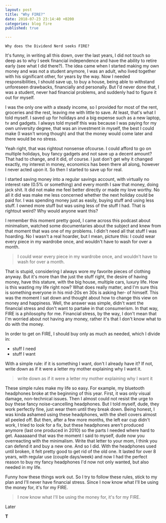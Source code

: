 ```yaml
---
layout: post
title: "Why FIRE?"
date: 2018-07-23 23:14:40 +0200
categories: blog fire
published: true

---
```

`Why does the Dividend Nerd seeks FIRE?`

It's funny, in writing all this down, over the last years, I did not touch so deep as to why I seek financial independence and have the ability to retire early (see what I did there?). The idea came when I started making my own money and was not a student anymore, I was an adult, who lived together with his significant other, for years by the way. Now I needed responsibilities, I should save up, to buy a house, being able to withstand unforeseen drawbacks, financially and personally. But I'd never done that, I was a student, never had financial problems, and suddenly had to figure it out for myself.

I was the only one with a steady income, so I provided for most of the rent, groceries and the rest, leaving me with little to save. At least, that's what I told myself. I saved up for holidays and a big expense such as a new laptop, tv and gadgets. I always told myself this was because I was paying for my own university degree, that was an investment in myself, the best I could make (I wasn't wrong though) and that the money would come later and there would be no stress.

Yeah right, that was rightout nonsense ofcourse. I could afford to go on multiple holidays, buy fancy gadgets and not save up a decent amount? That had to change, and it did, of course. I just don't get why it changed exactly, my interest in money, economics has been there all along, however I never acted upon it. So then I started to save up for real.

I started saving money into a regular savings account, with virtually no interest rate (0.5% or something) and every month I saw that money, doing jack shit. It did not make me feel better directly or made my love worthy. No all it did was make me less concerned whether the next holiday could be paid for. I was spending money just as easily, buying stuff and using less stuff. I owned more stuff but was using less of the stuff I had. That is rightout weird? Why would anyone want this?

I remember this moment pretty good, I came across this podcast about minimalism, watched some documentaries about the subject and knew from that moment that was one of my problems. I didn't need all that stuff I was hoarding. No I wasn't a real hoarder, but I mean, picture this: I could wear every piece in my wardrobe once, and wouldn't have to wash for over a month.

>I could wear every piece in my wardrobe once, and wouldn't have to wash for over a month.

That is stupid, considering I always wore my favorite pieces of clothing anyway. But it's more than the just the stuff right, the desire of having money, have this stature, with the big house, multiple cars, luxury life. How is this wasting my life right now? What does really matter, and I'm sure this is something everyone in his mid-20s en 30s is asking her- of himself. This was the moment I sat down and thought about how to change this view on money and happiness. Well, the answer was simple, didn't want the financial stress and don't want to partake in that consumerism. In that way, FIRE is a philosophy for me. Financial stress, by the way, I don't mean that I'm worried about not having any money, rather it's that I don't know what to do with the money.

In order to get on FIRE, I should buy only as much as needed, which I divide in:

* stuff I need
* stuff I want

With a simple rule: if it is something I want, don't I already have it? If not, write down as if it were a letter my mother explaining why I want it.

>write down as if it were a letter my mother explaining why I want it

These simple rules make my life so easy. For example, my bluetooth headphones broke at the beginning of this year. First, it was only visual damage, non-technical issues. Then I almost could not resist the urge to buy these fancy noise-cancelling headphones. But I told myself, dude, they work perfectly fine, just wear them until they break down. Being honest, I was kinda ashamed using these headphones, with the shell covers almost all peeled off. But then, after a few more months, the left ear cup didn't work, I tried to look for a fix, but these headphones aren't produced anymore (last one produced in 2010) so the parts I needed where hard to get. Aaaaaaand that was the moment I said to myself, dude now you overreacting with the minimalism. Write that letter to your mom, I think you can defend it and buy a new one.
And so I did. With the headphones used until broken, it felt pretty good to get rid of the old one. It lasted for over 8 years, with regular use (couple days/week) and now I had the perfect reason to buy my fancy headphones I'd now not only wanted, but also needed in my life.

Funny how these things work out. So I try to follow these rules, stick to my plan and I'll never have financial stress. Since I now know what I'll be using the money for, it's for my FIRE.

>I now know what I'll be using the money for, it's for my FIRE.

Later

**T**
